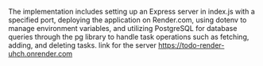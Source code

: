 The implementation includes setting up an Express server in index.js with a specified port, deploying the application on Render.com, using dotenv to manage environment variables, and utilizing PostgreSQL for database queries through the pg library to handle task operations such as fetching, adding, and deleting tasks.
link for the server
https://todo-render-uhch.onrender.com
